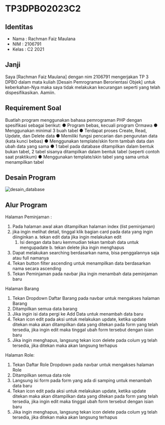 # TP3DPBO2023C2
## Identitas
- Nama  : Rachman Faiz Maulana
- NIM   : 2106791
- Kelas : C2 2021
## Janji
Saya [Rachman Faiz Maulana] dengan nim 2106791 mengerjakan TP 3 DPBO dalam mata kuliah [Desain Pemrograman Berorientasi Objek] untuk keberkahan-Nya maka saya tidak melakukan kecurangan seperti yang telah dispesifikasikan. Aamiin.
## Requirement Soal
Buatlah program menggunakan bahasa pemrograman PHP dengan
spesifikasi sebagai berikut:
● Program bebas, kecuali program Ormawa
● Menggunakan minimal 3 buah tabel
● Terdapat proses Create, Read, Update, dan Delete data
● Memiliki fungsi pencarian dan pengurutan data (kata kunci bebas)
● Menggunakan template/skin form tambah data dan ubah data yang sama
● 1 tabel pada database ditampilkan dalam bentuk bukan tabel, 2 tabel sisanya
ditampilkan dalam bentuk tabel (seperti contoh saat praktikum)
● Menggunakan template/skin tabel yang sama untuk menampilkan tabel
## Desain Program
![desain_database](https://github.com/rfaizm/TP3DPBO2023/assets/100756074/ad474c4c-8109-4dac-a310-9811e54b2acb)

## Alur Program
Halaman Peminjaman :
  1. Pada halaman awal akan ditampilkan halaman index (list peminjaman)
  2. jika ingin melihat detail, tinggal klik bagian card pada data yang ingin diinginkan
    a. tekan edit data jika ingin melakukan edit
      1) Isi dengan data baru kemmudian tekan tambah data untuk mengupadate
    b. tekan delete jika ingin menghapus
  3. Dapat melakukan searching berdasarkan nama, bisa penggalannya saja atau full namanya
  4. Tekan button filter ascending untuk menampilkan data berdasarkan nama secara ascending
  5. Tekan Peminjaman pada navbar jika ingin menambah data peminjaman baru
 
Halaman Barang
  1. Tekan Dropdown Daftar Barang pada navbar untuk mengakses halaman Barang
  2. Ditampilkan semua data barang
  3. Jika ingin isi data pergi ke Add Data untuk menambah data baru
  4. Tekan icon edit pada aksi untuk melakukan update, ketika update ditekan maka akan ditampilkan data yang ditekan pada form yang telah tersedia, jika ingin edit maka tinggal ubah form tersebut dengan isian baru
  5. Jika ingin menghapus, langsung tekan icon delete pada colum yg telah tersedia, jika ditekan maka akan langsung terhapus
 
Halaman Role:
  1. Tekan Daftar Role Dropdown pada navbar untuk mengakses halaman Role
  2. Ditampilkan semua data role
  3. Langsung isi form pada form yang ada di samping untuk menambah data baru
  4. Tekan icon edit pada aksi untuk melakukan update, ketika update ditekan maka akan ditampilkan data yang ditekan pada form yang telah tersedia, jika ingin edit maka tinggal ubah form tersebut dengan isian baru
  5. Jika ingin menghapus, langsung tekan icon delete pada colum yg telah tersedia, jika ditekan maka akan langsung terhapus
